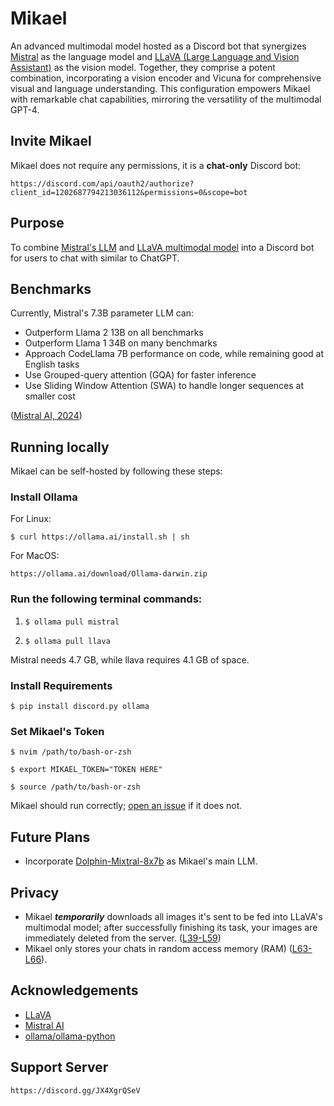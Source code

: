 # Mikael
An advanced multimodal model hosted as a Discord bot that synergizes [Mistral](https://mistral.ai) as the language model and [LLaVA (Large Language and Vision Assistant)](https://llava-vl.github.io) as the vision model. Together, they comprise a potent combination, incorporating a vision encoder and Vicuna for comprehensive visual and language understanding. This configuration empowers Mikael with remarkable chat capabilities, mirroring the versatility of the multimodal GPT-4. 

## Invite Mikael
Mikael does not require any permissions, it is a **chat-only** Discord bot:
```
https://discord.com/api/oauth2/authorize?client_id=1202687794213036112&permissions=0&scope=bot
```
## Purpose
To combine [Mistral's LLM](https://mistral.ai) and [LLaVA multimodal model](https://llava-vl.github.io) into a Discord bot for users to chat with similar to ChatGPT.
## Benchmarks
Currently, Mistral's 7.3B parameter LLM can:
- Outperform Llama 2 13B on all benchmarks
- Outperform Llama 1 34B on many benchmarks
- Approach CodeLlama 7B performance on code, while remaining good at English tasks
- Use Grouped-query attention (GQA) for faster inference
- Use Sliding Window Attention (SWA) to handle longer sequences at smaller cost

([Mistral AI, 2024](https://mistral.ai/news/announcing-mistral-7b/))
## Running locally
Mikael can be self-hosted by following these steps:
### Install Ollama
For Linux:
```
$ curl https://ollama.ai/install.sh | sh
```
For MacOS:
```
https://ollama.ai/download/Ollama-darwin.zip
```
### Run the following terminal commands:
1. ```
   $ ollama pull mistral
   ```
2. ```
   $ ollama pull llava
   ```
Mistral needs 4.7 GB, while llava requires 4.1 GB of space.
### Install Requirements
```
$ pip install discord.py ollama
```
### Set Mikael's Token
```
$ nvim /path/to/bash-or-zsh
```
```
$ export MIKAEL_TOKEN="TOKEN HERE"
```
```
$ source /path/to/bash-or-zsh
```
Mikael should run correctly; [open an issue](https://github.com/ibnaleem/mikael/issues) if it does not.
## Future Plans
- Incorporate [Dolphin-Mixtral-8x7b](https://huggingface.co/cognitivecomputations/dolphin-2.5-mixtral-8x7b) as Mikael's main LLM.

## Privacy
- Mikael ***temporarily*** downloads all images it's sent to be fed into LLaVA's multimodal model; after successfully finishing its task, your images are immediately deleted from the server. ([L39-L59](https://github.com/ibnaleem/mikael/blob/main/main.py#L39C13-L59C1))
- Mikael only stores your chats in random access memory (RAM) ([L63-L66](https://github.com/ibnaleem/mikael/blob/main/main.py#L63-L66)).

## Acknowledgements
- [LLaVA](https://llava-vl.github.io)
- [Mistral AI](https://mistral.ai)
- [ollama/ollama-python](https://github.com/ollama/ollama-python)

## Support Server
```
https://discord.gg/JX4XgrQSeV
```
